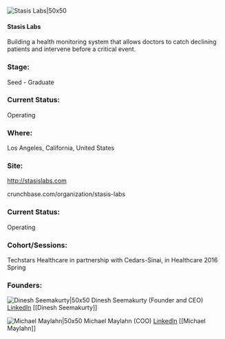 

![Stasis Labs|50x50](https://apimg.techstars.com/connect/images/image_files/56ea0dc68083203f2300001b/original/stasis.png)

#### Stasis Labs
Building a health monitoring system that allows doctors to catch declining patients and intervene before a critical event.

### Stage: 
Seed - Graduate 

### Current Status: 
Operating

### Where:
Los Angeles, California, United States

### Site:
http://stasislabs.com



crunchbase.com/organization/stasis-labs

### Current Status: 
Operating

### Cohort/Sessions: 
Techstars Healthcare in partnership with Cedars-Sinai, in Healthcare 2016 Spring

### Founders: 

![Dinesh Seemakurty|50x50](http://apimg.techstars.com/sf/contacts/headshot/Headshot_3e2fd70523c1e80504a801d5d.jpg) Dinesh Seemakurty (Founder and CEO) [LinkedIn](https://linkedin.com/in/dseemakurty) [[Dinesh Seemakurty]]

![Michael Maylahn|50x50](https://apimg.techstars.com/connect/images/image_files/56ea02328083203f2300001a/original/Michael_Headshot.jpg) Michael Maylahn (COO) [LinkedIn](https://linkedin.com/in/mmaylahn) [[Michael Maylahn]]


